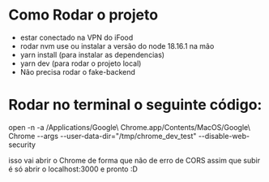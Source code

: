 # Como Rodar o projeto

- estar conectado na VPN do iFood
- rodar nvm use ou instalar a versão do node 18.16.1 na mão
- yarn install (para instalar as dependencias)
- yarn dev (para rodar o projeto local)
- Não precisa rodar o fake-backend

# Rodar no terminal o seguinte código:

open -n -a /Applications/Google\ Chrome.app/Contents/MacOS/Google\ Chrome --args --user-data-dir="/tmp/chrome_dev_test" --disable-web-security

isso vai abrir o Chrome de forma que não de erro de CORS
assim que subir é só abrir o localhost:3000 e pronto :D 
